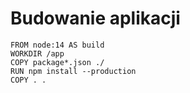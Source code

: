 # Budowanie aplikacji
```
FROM node:14 AS build
WORKDIR /app
COPY package*.json ./
RUN npm install --production
COPY . .
```

# 
